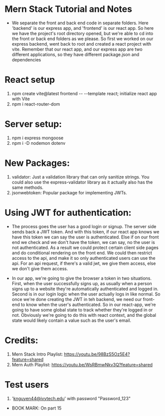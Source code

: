 # Mern Stack Tutorial and Notes

- We separate the front and back end code in separate folders. Here 'backend' is our
  express app, and 'frontend' is our react app. So here we have the project's root directory
  opened, but we're able to cd into the front or back end folders as we please. So first
  we worked on our express backend, went back to root and created a react
  project with vite. Remember that our react app, and our express app are two different
  applications, so they have different package.json and dependencies

# React setup

1. npm create vite@latest frontend -- --template react; initialize react app with Vite
2. npm i react-router-dom

# Server setup:

1. npm i express mongoose
2. npm i -D nodemon dotenv

# New Packages:

1. validator: Just a validation library that can only sanitize strings. You could also
   use the express-validator library as it actually also has the same methods.
2. jsonwebtoken: Popular package for implementing JWTs.

# Using JWT for authentication:

- The process goes the user has a good login or signup. The server side sends
  back a JWT token. And with this token, if our react app knows we have this token we
  can say the user is authenticated. Else if on our front end we check and we don't
  have the token, we can say, no the user is not authenticated. As a result we
  could protect certain client side pages and do conditional rendering on the front
  end. We could then restrict access to the api, and make it so only authenticated
  users can use the api. For an api request, if there's a valid jwt, we give them
  access, else we don't give them access.

- In our app, we're going to give the browser a token in two situations. First, when
  the user successfully signs up, as usually when a person signs up to a website
  they're automatically authenticated and logged in. Second is in our login logic
  when the user actually logs in like normal. So once we're done creating the JWT
  in teh backend, we need our front-end to know when the user's authenticated.
  So in our react-app, we're going to have some global state to track whether
  they're logged in or not. Obviously we're going to do this with react context,
  and the global state would likely contain a value such as the user's email.

# Credits:

1. Mern Stack Intro Playlist: https://youtu.be/98BzS5Oz5E4?feature=shared
2. Mern Auth Playlist: https://youtu.be/WsRBmwNkv3Q?feature=shared

# Test users

1. 'knguyen44@ivytech.edu' with password "Password_123"

- BOOK MARK: On part 15
